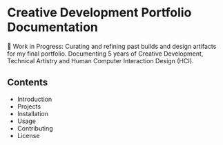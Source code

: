 # Creative Development Portfolio Documentation

🚧 Work in Progress: Curating and refining past builds and design artifacts for my final portfolio. Documenting 5 years of Creative Development, Technical Artistry and Human Computer Interaction Design (HCI). 

## Contents
- Introduction
- Projects
- Installation
- Usage
- Contributing
- License
